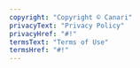 ```yaml
---
copyright: "Copyright © Canari"
privacyText: "Privacy Policy"
privacyHref: "#!"
termsText: "Terms of Use"
termsHref: "#!"
---
```

